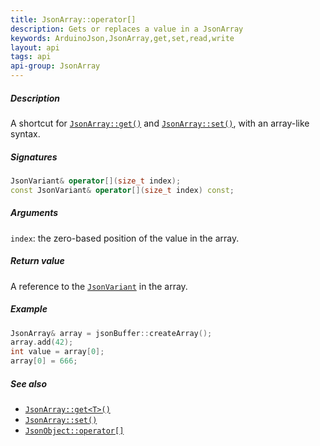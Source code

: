 ```yaml
---
title: JsonArray::operator[]
description: Gets or replaces a value in a JsonArray
keywords: ArduinoJson,JsonArray,get,set,read,write
layout: api
tags: api
api-group: JsonArray
---
```


##### Description

A shortcut for [`JsonArray::get()`]({{site.baseurl}}/api/jsonarray/get/) and [`JsonArray::set()`]({{site.baseurl}}/api/jsonarray/set/), with an array-like syntax.

##### Signatures

```c++
JsonVariant& operator[](size_t index);
const JsonVariant& operator[](size_t index) const;
```

##### Arguments

`index`: the zero-based position of the value in the array.

##### Return value

A reference to the [`JsonVariant`]({{site.baseurl}}/api/jsonvariant/) in the array.

##### Example

```c++
JsonArray& array = jsonBuffer::createArray();
array.add(42);
int value = array[0];
array[0] = 666;
```

##### See also

* [`JsonArray::get<T>()`]({{site.baseurl}}/api/jsonarray/get/)
* [`JsonArray::set()`]({{site.baseurl}}/api/jsonarray/set/)
* [`JsonObject::operator[]`]({{site.baseurl}}/api/jsonobject/subscript/)
